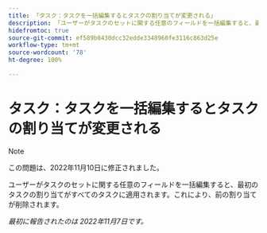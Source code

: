 ```yaml
---
title: 「タスク：タスクを一括編集するとタスクの割り当てが変更される」
description: 「ユーザーがタスクのセットに関する任意のフィールドを一括編集すると、最初のタスクの割り当てがすべてのタスクに適用されます。これにより、前の割り当てが削除されます。」
hidefromtoc: true
source-git-commit: ef589b0430dcc32edde3348960fe3116c863d25e
workflow-type: tm+mt
source-wordcount: '78'
ht-degree: 100%

---
```



# タスク：タスクを一括編集するとタスクの割り当てが変更される

>[!NOTE]
>
>この問題は、2022年11月10日に修正されました。


ユーザーがタスクのセットに関する任意のフィールドを一括編集すると、最初のタスクの割り当てがすべてのタスクに適用されます。これにより、前の割り当てが削除されます。

_最初に報告されたのは 2022年11月7日です。_

